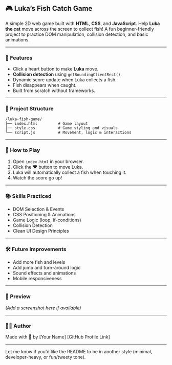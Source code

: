 
## 🎮 Luka’s Fish Catch Game

A simple 2D web game built with **HTML**, **CSS**, and **JavaScript**. Help **Luka the cat** move across the screen to collect fish! A fun beginner-friendly project to practice DOM manipulation, collision detection, and basic animations.

---

### 🐾 Features

* Click a heart button to make **Luka** move.
* **Collision detection** using `getBoundingClientRect()`.
* Dynamic score update when Luka collects a fish.
* Fish disappears when caught.
* Built from scratch without frameworks.

---

### 📂 Project Structure

```
/luka-fish-game/
├── index.html         # Game layout
├── style.css          # Game styling and visuals
└── script.js          # Movement, logic & interactions
```

---

### 🚀 How to Play

1. Open `index.html` in your browser.
2. Click the ❤️ button to move Luka.
3. Luka will automatically collect a fish when touching it.
4. Watch the score go up!

---

### 📚 Skills Practiced

* DOM Selection & Events
* CSS Positioning & Animations
* Game Logic (loop, if-conditions)
* Collision Detection
* Clean UI Design Principles

---

### 🛠️ Future Improvements

* Add more fish and levels
* Add jump and turn-around logic
* Sound effects and animations
* Mobile responsiveness

---

### 📸 Preview

*(Add a screenshot here if available)*

---

### 👨‍💻 Author

Made with 💙 by \[Your Name]
\[GitHub Profile Link]

---

Let me know if you'd like the README to be in another style (minimal, developer-heavy, or fun/tweety tone).

